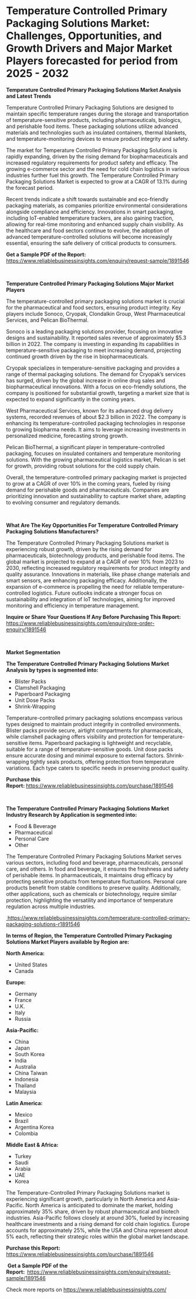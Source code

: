 <p><h1>Temperature Controlled Primary Packaging Solutions Market: Challenges, Opportunities, and Growth Drivers and Major Market Players forecasted for period from 2025 - 2032</h1></p><p><strong>Temperature Controlled Primary Packaging Solutions Market Analysis and Latest Trends</strong></p>
<p><p>Temperature Controlled Primary Packaging Solutions are designed to maintain specific temperature ranges during the storage and transportation of temperature-sensitive products, including pharmaceuticals, biologics, and perishable food items. These packaging solutions utilize advanced materials and technologies such as insulated containers, thermal blankets, and temperature-monitoring devices to ensure product integrity and safety.</p><p>The market for Temperature Controlled Primary Packaging Solutions is rapidly expanding, driven by the rising demand for biopharmaceuticals and increased regulatory requirements for product safety and efficacy. The growing e-commerce sector and the need for cold chain logistics in various industries further fuel this growth. The Temperature Controlled Primary Packaging Solutions Market is expected to grow at a CAGR of 13.1% during the forecast period. </p><p>Recent trends indicate a shift towards sustainable and eco-friendly packaging materials, as companies prioritize environmental considerations alongside compliance and efficiency. Innovations in smart packaging, including IoT-enabled temperature trackers, are also gaining traction, allowing for real-time monitoring and enhanced supply chain visibility. As the healthcare and food sectors continue to evolve, the adoption of advanced temperature-controlled solutions will become increasingly essential, ensuring the safe delivery of critical products to consumers.</p></p>
<p><strong>Get a Sample PDF of the Report:&nbsp;</strong> <a href="https://www.reliablebusinessinsights.com/enquiry/request-sample/1891546?utm_campaign=2335&utm_medium=2&utm_source=Github&utm_content=ia&utm_term=28032025&utm_id=temperature-controlled-primary-packaging-solutions">https://www.reliablebusinessinsights.com/enquiry/request-sample/1891546</a></p>
<p>&nbsp;</p>
<p><strong>Temperature Controlled Primary Packaging Solutions Major Market Players</strong></p>
<p><p>The temperature-controlled primary packaging solutions market is crucial for the pharmaceutical and food sectors, ensuring product integrity. Key players include Sonoco, Cryopak, Clondalkin Group, West Pharmaceutical Services, and Pelican BioThermal.</p><p>Sonoco is a leading packaging solutions provider, focusing on innovative designs and sustainability. It reported sales revenue of approximately $5.3 billion in 2022. The company is investing in expanding its capabilities in temperature-sensitive packaging to meet increasing demand, projecting continued growth driven by the rise in biopharmaceuticals.</p><p>Cryopak specializes in temperature-sensitive packaging and provides a range of thermal packaging solutions. The demand for Cryopak’s services has surged, driven by the global increase in online drug sales and biopharmaceutical innovations. With a focus on eco-friendly solutions, the company is positioned for substantial growth, targeting a market size that is expected to expand significantly in the coming years.</p><p>West Pharmaceutical Services, known for its advanced drug delivery systems, recorded revenues of about $2.3 billion in 2022. The company is enhancing its temperature-controlled packaging technologies in response to growing biopharma needs. It aims to leverage increasing investments in personalized medicine, forecasting strong growth.</p><p>Pelican BioThermal, a significant player in temperature-controlled packaging, focuses on insulated containers and temperature monitoring solutions. With the growing pharmaceutical logistics market, Pelican is set for growth, providing robust solutions for the cold supply chain.</p><p>Overall, the temperature-controlled primary packaging market is projected to grow at a CAGR of over 10% in the coming years, fueled by rising demand for perishable goods and pharmaceuticals. Companies are prioritizing innovation and sustainability to capture market share, adapting to evolving consumer and regulatory demands.</p></p>
<p>&nbsp;</p>
<p><strong>What Are The Key Opportunities For Temperature Controlled Primary Packaging Solutions Manufacturers?</strong></p>
<p><p>The Temperature Controlled Primary Packaging Solutions market is experiencing robust growth, driven by the rising demand for pharmaceuticals, biotechnology products, and perishable food items. The global market is projected to expand at a CAGR of over 10% from 2023 to 2030, reflecting increased regulatory requirements for product integrity and quality assurance. Innovations in materials, like phase change materials and smart sensors, are enhancing packaging efficacy. Additionally, the expansion of e-commerce is propelling the need for reliable temperature-controlled logistics. Future outlooks indicate a stronger focus on sustainability and integration of IoT technologies, aiming for improved monitoring and efficiency in temperature management.</p></p>
<p><strong>Inquire or Share Your Questions If Any Before Purchasing This Report:</strong> <a href="https://www.reliablebusinessinsights.com/enquiry/pre-order-enquiry/1891546?utm_campaign=2335&utm_medium=2&utm_source=Github&utm_content=ia&utm_term=28032025&utm_id=temperature-controlled-primary-packaging-solutions">https://www.reliablebusinessinsights.com/enquiry/pre-order-enquiry/1891546</a></p>
<p>&nbsp;</p>
<p><strong>Market Segmentation</strong></p>
<p><strong>The Temperature Controlled Primary Packaging Solutions Market Analysis by types is segmented into:</strong></p>
<p><ul><li>Blister Packs</li><li>Clamshell Packaging</li><li>Paperboard Packaging</li><li>Unit Dose Packs</li><li>Shrink-Wrapping</li></ul></p>
<p><p>Temperature-controlled primary packaging solutions encompass various types designed to maintain product integrity in controlled environments. Blister packs provide secure, airtight compartments for pharmaceuticals, while clamshell packaging offers visibility and protection for temperature-sensitive items. Paperboard packaging is lightweight and recyclable, suitable for a range of temperature-sensitive goods. Unit dose packs ensure accurate dosing and minimal exposure to external factors. Shrink-wrapping tightly seals products, offering protection from temperature variations. Each type caters to specific needs in preserving product quality.</p></p>
<p><strong>Purchase this Report:&nbsp;</strong><a href="https://www.reliablebusinessinsights.com/purchase/1891546?utm_campaign=2335&utm_medium=2&utm_source=Github&utm_content=ia&utm_term=28032025&utm_id=temperature-controlled-primary-packaging-solutions">https://www.reliablebusinessinsights.com/purchase/1891546</a></p>
<p>&nbsp;</p>
<p><strong>The Temperature Controlled Primary Packaging Solutions Market Industry Research by Application is segmented into:</strong></p>
<p><ul><li>Food & Beverage</li><li>Pharmaceutical</li><li>Personal Care</li><li>Other</li></ul></p>
<p><p>The Temperature Controlled Primary Packaging Solutions Market serves various sectors, including food and beverage, pharmaceuticals, personal care, and others. In food and beverage, it ensures the freshness and safety of perishable items. In pharmaceuticals, it maintains drug efficacy by protecting sensitive products from temperature fluctuations. Personal care products benefit from stable conditions to preserve quality. Additionally, other applications, such as chemicals or biotechnology, require similar protection, highlighting the versatility and importance of temperature regulation across multiple industries.</p></p>
<p><a href="https://www.reliablebusinessinsights.com/temperature-controlled-primary-packaging-solutions-r1891546?utm_campaign=2335&utm_medium=2&utm_source=Github&utm_content=ia&utm_term=28032025&utm_id=temperature-controlled-primary-packaging-solutions">&nbsp;https://www.reliablebusinessinsights.com/temperature-controlled-primary-packaging-solutions-r1891546</a></p>
<p><strong>In terms of Region, the Temperature Controlled Primary Packaging Solutions Market Players available by Region are:</strong></p>
<p>
    <p> <strong> North America: </strong>
        <ul>
            <li>United States</li>
            <li>Canada</li>
        </ul>
        </p> 
    <p> <strong> Europe: </strong>
        <ul>
            <li>Germany</li>
            <li>France</li>
            <li>U.K.</li>
            <li>Italy</li>
            <li>Russia</li>
        </ul>
        </p> 
    <p> <strong> Asia-Pacific: </strong>
        <ul>
            <li>China</li>
            <li>Japan</li>
            <li>South Korea</li>
            <li>India</li>
            <li>Australia</li>
            <li>China Taiwan</li>
            <li>Indonesia</li>
            <li>Thailand</li>
            <li>Malaysia</li>
        </ul>
        </p> 
    <p> <strong> Latin America: </strong>
        <ul>
            <li>Mexico</li>
            <li>Brazil</li>
            <li>Argentina Korea</li>
            <li>Colombia</li>
        </ul>
        </p> 
    <p> <strong> Middle East & Africa: </strong>
        <ul>
            <li>Turkey</li>
            <li>Saudi</li>
            <li>Arabia</li>
            <li>UAE</li>
            <li>Korea</li>
        </ul>
    </p>
    </p>
<p><p>The Temperature-Controlled Primary Packaging Solutions market is experiencing significant growth, particularly in North America and Asia-Pacific. North America is anticipated to dominate the market, holding approximately 35% share, driven by robust pharmaceutical and biotech industries. Asia-Pacific follows closely at around 30%, fueled by increasing healthcare investments and a rising demand for cold chain logistics. Europe accounts for approximately 25%, while the USA and China represent about 5% each, reflecting their strategic roles within the global market landscape.</p></p>
<p><strong>Purchase this Report: </strong><a href="https://www.reliablebusinessinsights.com/purchase/1891546?utm_campaign=2335&utm_medium=2&utm_source=Github&utm_content=ia&utm_term=28032025&utm_id=temperature-controlled-primary-packaging-solutions">https://www.reliablebusinessinsights.com/purchase/1891546</a></p>
<p>&nbsp;<strong>Get a Sample PDF of the Report:&nbsp;&nbsp;</strong><a href="https://www.reliablebusinessinsights.com/enquiry/request-sample/1891546?utm_campaign=2335&utm_medium=2&utm_source=Github&utm_content=ia&utm_term=28032025&utm_id=temperature-controlled-primary-packaging-solutions">https://www.reliablebusinessinsights.com/enquiry/request-sample/1891546</a></p>
<p><strong></strong></p>
<p>Check more reports on <a href="https://www.reliablebusinessinsights.com/?utm_campaign=2335&utm_medium=2&utm_source=Github&utm_content=ia&utm_term=28032025&utm_id=temperature-controlled-primary-packaging-solutions">https://www.reliablebusinessinsights.com/</a></p>